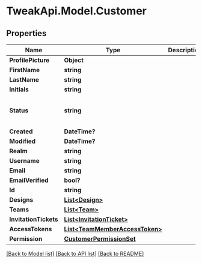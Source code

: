 # TweakApi.Model.Customer
## Properties

Name | Type | Description | Notes
------------ | ------------- | ------------- | -------------
**ProfilePicture** | **Object** |  | [optional] 
**FirstName** | **string** |  | 
**LastName** | **string** |  | 
**Initials** | **string** |  | 
**Status** | **string** |  | [optional] [default to "active"]
**Created** | **DateTime?** |  | [optional] 
**Modified** | **DateTime?** |  | [optional] 
**Realm** | **string** |  | [optional] 
**Username** | **string** |  | [optional] 
**Email** | **string** |  | 
**EmailVerified** | **bool?** |  | [optional] 
**Id** | **string** |  | [optional] 
**Designs** | [**List&lt;Design&gt;**](Design.md) |  | [optional] 
**Teams** | [**List&lt;Team&gt;**](Team.md) |  | [optional] 
**InvitationTickets** | [**List&lt;InvitationTicket&gt;**](InvitationTicket.md) |  | [optional] 
**AccessTokens** | [**List&lt;TeamMemberAccessToken&gt;**](TeamMemberAccessToken.md) |  | [optional] 
**Permission** | [**CustomerPermissionSet**](CustomerPermissionSet.md) |  | [optional] 

[[Back to Model list]](../README.md#documentation-for-models) [[Back to API list]](../README.md#documentation-for-api-endpoints) [[Back to README]](../README.md)

